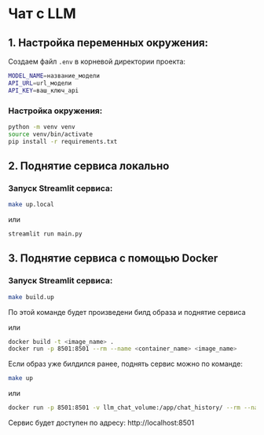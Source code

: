 # Чат с LLM

## 1. Настройка переменных окружения:

Создаем файл `.env` в корневой директории проекта:

```bash
MODEL_NAME=название_модели
API_URL=url_модели
API_KEY=ваш_ключ_api
```

### Настройка окружения:

```bash
python -m venv venv
source venv/bin/activate
pip install -r requirements.txt
```

## 2. Поднятие сервиса локально

### Запуск Streamlit сервиса:
```bash
make up.local
```

или

```bash
streamlit run main.py
```

## 3. Поднятие сервиса с помощью Docker

### Запуск Streamlit сервиса:
```bash
make build.up
```
По этой команде будет произведени билд образа и поднятие сервиса

или

```bash
docker build -t <image_name> .
docker run -p 8501:8501 --rm --name <container_name> <image_name>
```

Если образ уже билдился ранее, поднять сервис можно по команде:

```bash
make up
```

или

```bash
docker run -p 8501:8501 -v llm_chat_volume:/app/chat_history/ --rm --name <container_name> <image_name>
```

Сервис будет доступен по адресу: http://localhost:8501

